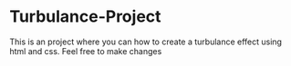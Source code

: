 # Turbulance-Project
This is an project where you can how to create a turbulance effect using html and css. Feel free to make changes
